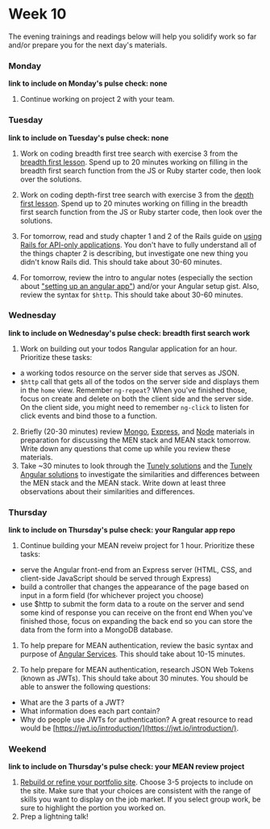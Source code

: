 # Week 10

The evening trainings and readings below will help you solidify work so far and/or prepare you for the next day's materials.


### Monday

**link to include on Monday's pulse check: none**

1. Continue working on project 2 with your team.



### Tuesday

**link to include on Tuesday's pulse check: none**

1. Work on coding breadth first tree search with exercise 3 from the [breadth first lesson](https://github.com/sf-wdi-34/breadth-first-search).  Spend up to 20 minutes working on filling in the breadth first search function from the JS or Ruby starter code, then look over the solutions.

1. Work on coding depth-first tree search with exercise 3 from the [depth first lesson](https://github.com/sf-wdi-34/depth-first-search).  Spend up to 20 minutes working on filling in the breadth first search function from the JS or Ruby starter code, then look over the solutions.

1. For tomorrow, read and study chapter 1 and 2 of the Rails guide on [using Rails for API-only applications](http://guides.rubyonrails.org/api_app.html).  You don't have to fully understand all of the things chapter 2 is describing, but investigate one new thing you didn't know Rails did. This should take about 30-60 minutes.

1. For tomorrow, review the intro to angular notes (especially the section about ["setting up an angular app"](https://github.com/sf-wdi-34/intro-angular#setting-up-an-angular-app)) and/or your Angular setup gist. Also, review the syntax for `$http`.  This should take about 30-60 minutes.

### Wednesday

**link to include on Wednesday's pulse check: breadth first search work**


1. Work on building out your todos Rangular application for an hour. Prioritize these tasks:
  * a working todos resource on the server side that serves as JSON.
  * `$http` call that gets all of the todos on the server side and displays them in the `home` view. Remember `ng-repeat`?
  When you've finished those, focus on create and delete on both the client side and the server side. On the client side, you might need to remember `ng-click` to listen for click events and bind those to a function.
2. Briefly (20-30 minutes) review [Mongo](https://github.com/sf-wdi-34/mongoose), [Express](https://github.com/sf-wdi-34/express), and [Node](https://github.com/sf-wdi-34/express#what-is-node) materials in preparation for discussing the MEN stack and MEAN stack tomorrow. Write down any questions that come up while you review these materials.
3. Take ~30 minutes to look through the [Tunely solutions](https://github.com/sf-wdi-34/tunely/tree/34/solutions-sprint-6) and the [Tunely Angular solutions](https://github.com/sf-wdi-34/tunely-angular/tree/solutions_sprint_5) to investigate the similarities and differences between the MEN stack and the MEAN stack. Write down at least three observations about their similarities and differences.


### Thursday

**link to include on Thursday's pulse check: your Rangular app repo**

1. Continue building your MEAN reveiw project for 1 hour. Prioritize these tasks:
 * serve the Angular front-end from an Express server (HTML, CSS, and client-side JavaScript should be served through Express)
 * build a controller that changes the appearance of the page based on input in a form field (for whichever project you choose)
 * use $http to submit the form data to a route on the server and send some kind of response you can receive on the front end
 When you've finished those, focus on expanding the back end so you can store the data from the form into a MongoDB database. 

1. To help prepare for MEAN authentication, review the basic syntax and purpose of [Angular Services](https://github.com/sf-wdi-34/angular-services). This should take about 10-15 minutes.

1. To help prepare for MEAN authentication, research JSON Web Tokens (known as JWTs).  This should take about 30 minutes. You should be able to answer the following questions:
  * What are the 3 parts of a JWT?
  * What information does each part contain?
  * Why do people use JWTs for authentication?
  A great resource to read would be [https://jwt.io/introduction/](https://jwt.io/introduction/).


### Weekend
**link to include on Thursday's pulse check: your MEAN review project**
1. [Rebuild or refine your portfolio site](https://github.com/sf-wdi-34/final-portfolio). Choose 3-5 projects to include on the site. Make sure that your choices are consistent with the range of skills you want to display on the job market. If you select group work, be sure to highlight the portion you worked on.
2. Prep a lightning talk! 

